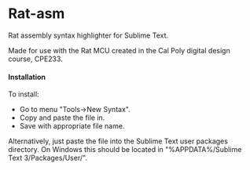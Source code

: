 # Rat-asm

Rat assembly syntax highlighter for Sublime Text.

Made for use with the Rat MCU created in the Cal Poly digital design course, CPE233.

#### Installation

To install:
* Go to menu "Tools->New Syntax".
* Copy and paste the file in.
* Save with appropriate file name.

Alternatively, just paste the file into the Sublime Text user packages directory.
On Windows this should be located in "%APPDATA%/Sublime Text 3/Packages/User/".
